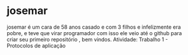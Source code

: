 # josemar
josemar é um  cara de 58 anos casado e com 3 filhos e infelizmente era pobre, e teve que virar programador com isso ele veio até o github para criar seu primeiro repositório , bem vindos.
Atividade: Trabalho 1 - Protocolos de aplicação
